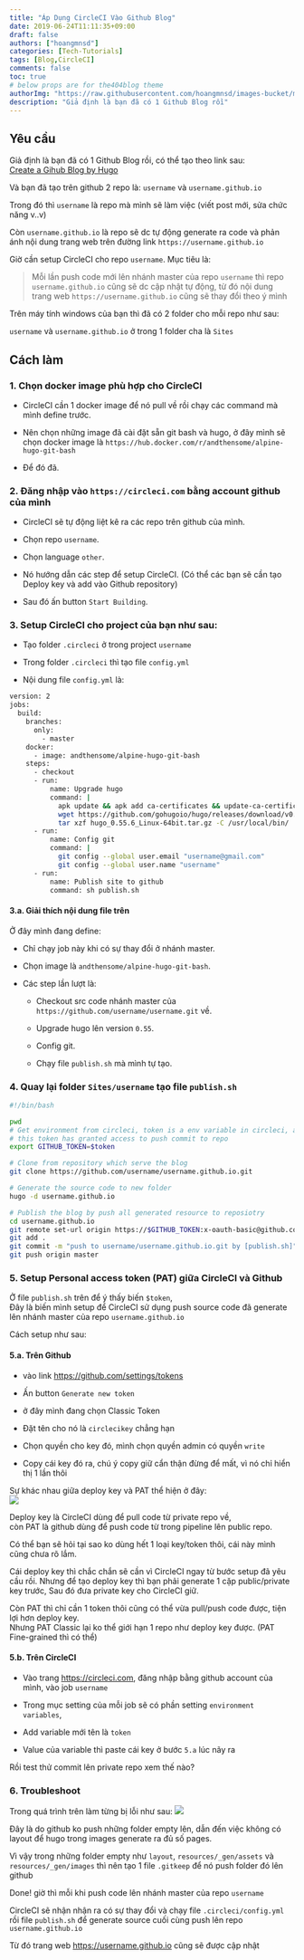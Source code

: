 ```yaml
---
title: "Áp Dụng CircleCI Vào Github Blog"
date: 2019-06-24T11:11:35+09:00
draft: false
authors: ["hoangmnsd"]
categories: [Tech-Tutorials]
tags: [Blog,CircleCI]
comments: false
toc: true
# below props are for the404blog theme
authorImg: "https://raw.githubusercontent.com/hoangmnsd/images-bucket/master/static/images/hoangmsnd-avatar001.jpg"
description: "Giả định là bạn đã có 1 Github Blog rồi"
---
```


## Yêu cầu

Giả định là bạn đã có 1 Github Blog rồi, có thể tạo theo link sau:  
[Create a Gihub Blog by Hugo](../../posts/create-a-github-blog-by-hugo/) 

Và bạn đã tạo trên github 2 repo là:
`username` và `username.github.io`

Trong đó thì `username` là repo mà mình sẽ làm việc (viết post mới, sửa chức năng v..v)

Còn `username.github.io` là repo sẽ dc tự động generate ra code và phản ánh nội dung trang web trên đường link `https://username.github.io`

Giờ cần setup CircleCI cho repo `username`. Mục tiêu là:

> Mỗi lần push code mới lên nhánh master của repo `username` thì repo `username.github.io` cũng sẽ dc cập nhật tự động, từ đó nội dung trang web 
`https://username.github.io` cũng sẽ thay đổi theo ý mình

Trên máy tính windows của bạn thì đã có 2 folder cho mỗi repo như sau:

`username` và `username.github.io` ở trong 1 folder cha là `Sites`

## Cách làm

### 1. Chọn docker image phù hợp cho CircleCI

- CircleCI cần 1 docker image để nó pull về rồi chạy các command mà mình define trước.

- Nên chọn những image đã cài đặt sẵn git bash và hugo,
ở đây mình sẽ chọn docker image là `https://hub.docker.com/r/andthensome/alpine-hugo-git-bash`

- Để đó đã.

### 2. Đăng nhập vào `https://circleci.com` bằng account github của mình

- CircleCI sẽ tự động liệt kê ra các repo trên github của mình.

- Chọn repo `username`.

- Chọn language `other`.

- Nó hướng dẫn các step để setup CircleCI. (Có thể các bạn sẽ cần tạo Deploy key và add vào Github repository)

- Sau đó ấn button `Start Building`.

### 3. Setup CircleCI cho project của bạn như sau:

- Tạo folder `.circleci` ở trong project `username`

- Trong folder `.circleci` thì tạo file `config.yml`

- Nội dung file `config.yml` là:

```sh
version: 2
jobs:
  build:
    branches:
      only:
        - master
    docker:
      - image: andthensome/alpine-hugo-git-bash
    steps:
      - checkout
      - run:
          name: Upgrade hugo
          command: |
            apk update && apk add ca-certificates && update-ca-certificates && apk add openssl && apk add openssh-client
            wget https://github.com/gohugoio/hugo/releases/download/v0.55.6/hugo_0.55.6_Linux-64bit.tar.gz
            tar xzf hugo_0.55.6_Linux-64bit.tar.gz -C /usr/local/bin/ 
      - run:
          name: Config git
          command: |
            git config --global user.email "username@gmail.com"
            git config --global user.name "username"
      - run:
          name: Publish site to github
          command: sh publish.sh
```
#### 3.a. Giải thích nội dung file trên

Ở đây mình đang define: 

- Chỉ chạy job này khi có sự thay đổi ở nhánh master.

- Chọn image là `andthensome/alpine-hugo-git-bash`.

- Các step lần lượt là:

  - Checkout src code nhánh master của `https://github.com/username/username.git` về.

  - Upgrade hugo lên version `0.55`.

  - Config git.

  - Chạy file `publish.sh` mà mình tự tạo.

### 4. Quay lại folder `Sites/username` tạo file `publish.sh`

```sh
#!/bin/bash

pwd
# Get environment from circleci, token is a env variable in circleci, also a personal access token from github
# this token has granted access to push commit to repo
export GITHUB_TOKEN=$token

# Clone from repository which serve the blog
git clone https://github.com/username/username.github.io.git

# Generate the source code to new folder
hugo -d username.github.io

# Publish the blog by push all generated resource to reposiotry
cd username.github.io
git remote set-url origin https://$GITHUB_TOKEN:x-oauth-basic@github.com/username/username.github.io.git
git add .
git commit -m "push to username/username.github.io.git by [publish.sh]"
git push origin master
```

### 5. Setup Personal access token (PAT) giữa CircleCI và Github

Ở file `publish.sh` trên để ý thấy biến `$token`,  
Đây là biến mình setup để CircleCI sử dụng push source code đã generate lên nhánh master của repo `username.github.io`

Cách setup như sau: 

#### 5.a. Trên Github

- vào link https://github.com/settings/tokens

- Ấn button `Generate new token`

- ở đây mình đang chọn Classic Token

- Đặt tên cho nó là `circlecikey` chẳng hạn

- Chọn quyền cho key đó, mình chọn quyền admin có quyền `write`

- Copy cái key đó ra, chú ý copy giữ cẩn thận đừng để mất, vì nó chỉ hiển thị 1 lần thôi

Sự khác nhau giữa deploy key và PAT thể hiện ở đây:  
![](https://raw.githubusercontent.com/hoangmnsd/images-bucket/master/static/images/circleci-github-pat.jpg)

Deploy key là CircleCI dùng để pull code từ private repo về,   
còn PAT là github dùng để push code từ trong pipeline lên public repo.  

Có thể bạn sẽ hỏi tại sao ko dùng hết 1 loại key/token thôi, cái này mình cũng chưa rõ lắm.

Cái deploy key thì chắc chắn sẽ cần vì CircleCI ngay từ bước setup đã yêu cầu rồi. 
Nhưng để tạo deploy key thì bạn phải generate 1 cặp public/private key trước, 
Sau đó đưa private key cho CircleCI giữ.  

Còn PAT thì chỉ cần 1 token thôi cũng có thể vừa pull/push code được, tiện lợi hơn deploy key.  
Nhưng PAT Classic lại ko thể giới hạn 1 repo như deploy key được. (PAT Fine-grained thì có thể)

#### 5.b. Trên CircleCI

- Vào trang https://circleci.com, đăng nhập bằng github account của mình, vào job `username`

- Trong mục setting của mỗi job sẽ có phần setting `environment variables`, 

- Add variable mới tên là `token`

- Value của variable thì paste cái key ở bước `5.a` lúc nãy ra

Rồi test thử commit lên private repo xem thế nào?

### 6. Troubleshoot

Trong quá trình trên làm từng bị lỗi như sau: 
![](https://raw.githubusercontent.com/hoangmnsd/images-bucket/master/static/images/error-github-not-push-empty-folder.jpg)

Đây là do github ko push những folder empty lên, dẫn đến việc không có layout để hugo trong images generate ra đủ số pages.

Vì vậy trong những folder empty như `layout`, `resources/_gen/assets` và `resources/_gen/images` thì nên tạo 1 file `.gitkeep` để nó push folder đó lên github


Done! giờ thì mỗi khi push code lên nhánh master của repo `username`

CircleCI sẽ nhận nhận ra có sự thay đổi và chạy file `.circleci/config.yml` rồi file `publish.sh` để generate source cuối cùng push lên repo `username.github.io`

Từ đó trang web https://username.github.io cũng sẽ được cập nhật







